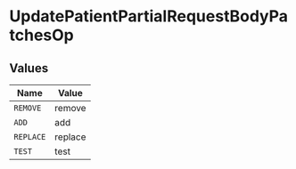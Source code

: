# UpdatePatientPartialRequestBodyPatchesOp


## Values

| Name      | Value     |
| --------- | --------- |
| `REMOVE`  | remove    |
| `ADD`     | add       |
| `REPLACE` | replace   |
| `TEST`    | test      |